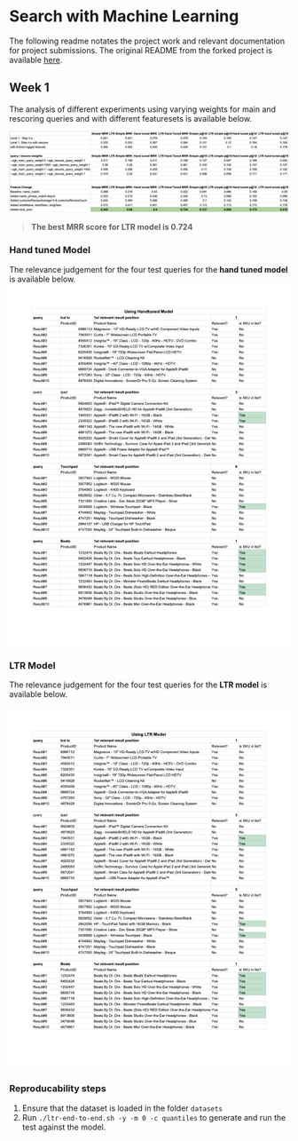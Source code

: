 # Search with Machine Learning
The following readme notates the project work and relevant documentation for project submissions. The original README from the forked project is available [here](Original-README.md).

## Week 1
The analysis of different experiments using varying weights for main and rescoring queries and with different featuresets is available below.

![](week1/week1_experiments.png)

> **The best MRR score for LTR model is 0.724**

### Hand tuned Model
The relevance judgement for the four test queries for the **hand tuned model** is available below.
![](week1/Analysis-Handtuned.png)

### LTR Model
The relevance judgement for the four test queries for the **LTR model** is available below.

![](week1/Analysis-LTR.png)


### Reproducability steps
1. Ensure that the dataset is loaded in the folder `datasets`
2. Run `./ltr-end-to-end.sh -y -m 0 -c quantiles` to generate and run the test against the model.
